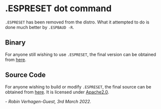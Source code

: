 # .ESPRESET dot command

`.ESPRESET` has been removed from the distro. What it attempted to do is done much better by `.ESPBAUD -R`.

## Binary
For anyone still wishing to use `.ESPRESET`, the final version can be obtained from [here](https://github.com/Threetwosevensixseven/espreset/raw/master/dot/ESPRESET).

## Source Code
For anyone wishing to build or modify `.ESPRESET`, the final source can be obtained from [here](https://github.com/Threetwosevensixseven/espreset). It is licensed under [Apache2.0](https://github.com/Threetwosevensixseven/espreset/blob/master/LICENSE).

_- Robin Verhagen-Guest, 3rd March 2022._